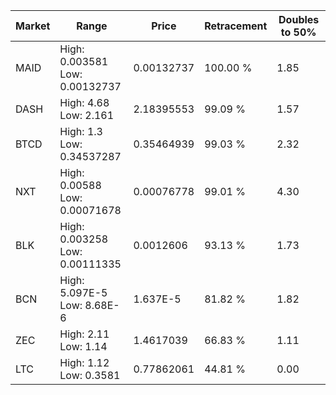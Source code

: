 | Market | Range | Price| Retracement | Doubles to 50% |
| --- | --- | --- | --- | --- |
| MAID | High: 0.003581<br />Low: 0.00132737 | 0.00132737 | 100.00 % | 1.85 |
| DASH | High: 4.68<br />Low: 2.161 | 2.18395553 | 99.09 % | 1.57 |
| BTCD | High: 1.3<br />Low: 0.34537287 | 0.35464939 | 99.03 % | 2.32 |
| NXT | High: 0.00588<br />Low: 0.00071678 | 0.00076778 | 99.01 % | 4.30 |
| BLK | High: 0.003258<br />Low: 0.00111335 | 0.0012606 | 93.13 % | 1.73 |
| BCN | High: 5.097E-5<br />Low: 8.68E-6 | 1.637E-5 | 81.82 % | 1.82 |
| ZEC | High: 2.11<br />Low: 1.14 | 1.4617039 | 66.83 % | 1.11 |
| LTC | High: 1.12<br />Low: 0.3581 | 0.77862061 | 44.81 % | 0.00 |
